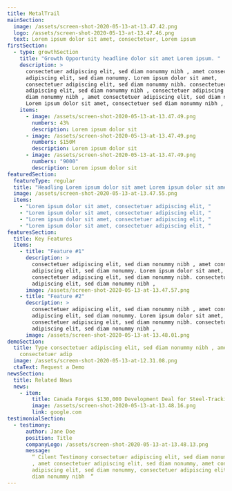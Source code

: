 ```yaml
---
title: MetalTrail
mainSection:
  image: /assets/screen-shot-2020-05-13-at-13.47.42.png
  logo: /assets/screen-shot-2020-05-13-at-13.47.46.png
  text: Lorem ipsum dolor sit amet, consectetuer, Lorem ipsum
firstSection:
  - type: growthSection
    title: "Growth Opportunity headline dolor sit amet Lorem ipsum. "
    description: >
      consectetuer adipiscing elit, sed diam nonummy nibh , amet consectetuer
      adipiscing elit, sed diam nonummy. Lorem ipsum dolor sit amet,
      consectetuer adipiscing elit, sed diam nonummy nibh. consectetuer
      adipiscing elit, sed diam nonummy nibh , consectetuer adipiscing elit, sed
      diam nonummy nibh , amet consectetuer adipiscing elit, sed diam nonummy.
      Lorem ipsum dolor sit amet, consectetuer sed diam nonummy nibh ,
    items:
      - image: /assets/screen-shot-2020-05-13-at-13.47.49.png
        numbers: 43%
        description: Lorem ipsum dolor sit
      - image: /assets/screen-shot-2020-05-13-at-13.47.49.png
        numbers: $150M
        description: Lorem ipsum dolor sit
      - image: /assets/screen-shot-2020-05-13-at-13.47.49.png
        numbers: "9000"
        description: Lorem ipsum dolor sit
featuredSection:
  featureType: regular
  title: "Headling Lorem ipsum dolor sit amet Lorem ipsum dolor sit amet "
  image: /assets/screen-shot-2020-05-13-at-13.47.55.png
  items:
    - "Lorem ipsum dolor sit amet, consectetuer adipiscing elit, "
    - "Lorem ipsum dolor sit amet, consectetuer adipiscing elit, "
    - "Lorem ipsum dolor sit amet, consectetuer adipiscing elit, "
    - "Lorem ipsum dolor sit amet, consectetuer adipiscing elit, "
featuresSection:
  title: Key Features
  items:
    - title: "Feature #1"
      description: >
        consectetuer adipiscing elit, sed diam nonummy nibh , amet consectetuer
        adipiscing elit, sed diam nonummy. Lorem ipsum dolor sit amet,
        consectetuer adipiscing elit, sed diam nonummy nibh. consectetuer
        adipiscing elit, sed diam nonummy nibh ,
      image: /assets/screen-shot-2020-05-13-at-13.47.57.png
    - title: "Feature #2"
      description: >
        consectetuer adipiscing elit, sed diam nonummy nibh , amet consectetuer
        adipiscing elit, sed diam nonummy. Lorem ipsum dolor sit amet,
        consectetuer adipiscing elit, sed diam nonummy nibh. consectetuer
        adipiscing elit, sed diam nonummy nibh ,
      image: /assets/screen-shot-2020-05-13-at-13.48.01.png
demoSection:
  title: Type consectetuer adipiscing elit, sed diam nonummy nibh , amet
    consectetuer adip
  image: /assets/screen-shot-2020-05-13-at-12.31.08.png
  ctaText: Request a Demo
newsSection:
  title: Related News
  news:
    - item:
        title: Canada Forges $130,000 Development Deal for Steel-Tracking Blockchain
        image: /assets/screen-shot-2020-05-13-at-13.48.16.png
        link: google.com
testimonialSection:
  - testimony:
      author: Jane Doe
      position: Title
      companyLogo: /assets/screen-shot-2020-05-13-at-13.48.13.png
      message:
        “ Cilent Testimony consectetuer adipiscing elit, sed diam nonummy nibh
        , amet consectetuer adipiscing elit, sed diam nonummy, amet consectetuer
        adipiscing elit, sed diam nonummy, consectetuer adipiscing elit, sed
        diam nonummy nibh  “
---
```

